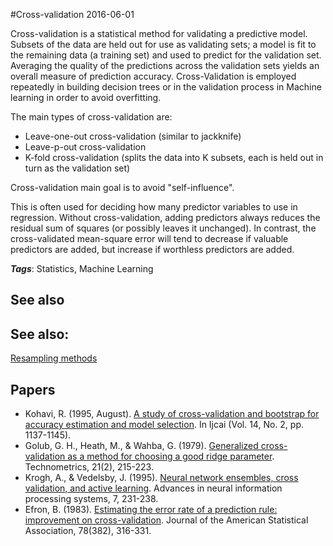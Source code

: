 
#Cross-validation
2016-06-01

Cross-validation is a statistical method for validating a predictive model. Subsets of the data are held out for use as validating sets; a model is fit to the remaining data (a training set) and used to predict for the validation set. Averaging the quality of the predictions across the validation sets yields an overall measure of prediction accuracy. Cross-Validation is employed repeatedly in building decision trees or in the validation process in Machine learning in order to avoid overfitting.

The main types of cross-validation are:
* Leave-one-out cross-validation (similar to jackknife)
* Leave-p-out cross-validation
* K-fold cross-validation (splits the data into K subsets, each is held out in turn as the validation set)

Cross-validation main goal is to avoid "self-influence".

This is often used for deciding how many predictor variables to use in regression. Without cross-validation, adding predictors always reduces the residual sum of squares (or possibly leaves it unchanged). In contrast, the cross-validated mean-square error will tend to decrease if valuable predictors are added, but increase if worthless predictors are added.

***Tags***: Statistics, Machine Learning

## See also
## See also:
[Resampling methods](/resampling_methods)
## Papers
* Kohavi, R. (1995, August). [A study of cross-validation and bootstrap for accuracy estimation and model selection](https://pdfs.semanticscholar.org/0be0/d781305750b37acb35fa187febd8db67bfcc.pdf). In Ijcai (Vol. 14, No. 2, pp. 1137-1145).
* Golub, G. H., Heath, M., & Wahba, G. (1979). [Generalized cross-validation as a method for choosing a good ridge parameter](http://www.atomki.hu/~efo/hornyak/Tikhonov_references/Technometrics_Golub_Heath_Wahba.pdf). Technometrics, 21(2), 215-223.
* Krogh, A., & Vedelsby, J. (1995). [Neural network ensembles, cross validation, and active learning](http://citeseerx.ist.psu.edu/viewdoc/download?doi=10.1.1.52.9672&rep=rep1&type=pdf). Advances in neural information processing systems, 7, 231-238.
* Efron, B. (1983). [Estimating the error rate of a prediction rule: improvement on cross-validation](http://www.cs.berkeley.edu/~jordan/sail/readings/archive/efron-improve_cv.pdf). Journal of the American Statistical Association, 78(382), 316-331.


